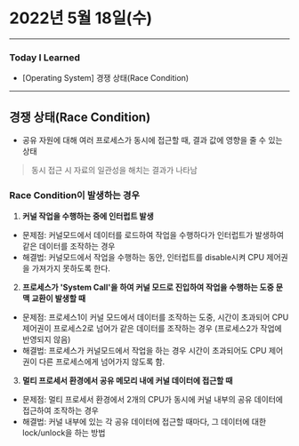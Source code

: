 # 2022년 5월 18일(수)

---

### Today I Learned

- [Operating System] 경쟁 상태(Race Condition)

---

## 경쟁 상태(Race Condition)

- 공유 자원에 대해 여러 프로세스가 동시에 접근할 때, 결과 값에 영향을 줄 수 있는 상태 

> 동시 접근 시 자료의 일관성을 해치는 결과가 나타남

### Race Condition이 발생하는 경우 

1. **커널 작업을 수행하는 중에 인터럽트 발생** 

- 문제점: 커널모드에서 데이터를 로드하여 작업을 수행하다가 인터럽트가 발생하여 같은 데이터를 조작하는 경우
- 해결법: 커널모드에서 작업을 수행하는 동안, 인터럽트를 disable시켜 CPU 제어권을 가져가지 못하도록 한다.

2. **프로세스가 'System Call'을 하여 커널 모드로 진입하여 작업을 수행하는 도중 문맥 교환이 발생할 때**

- 문제점: 프로세스1이 커널 모드에서 데이터를 조작하는 도중, 시간이 초과되어 CPU 제어권이 프로세스2로 넘어가 같은 데이터를 조작하는 경우 (프로세스2가 작업에 반영되지 않음)
- 해결법: 프로세스가 커널모드에서 작업을 하는 경우 시간이 초과되어도 CPU 제어권이 다른 프로세스에게 넘어가지 않도록 함.

3. **멀티 프로세서 환경에서 공유 메모리 내에 커널 데이터에 접근할 때**

- 문제점: 멀티 프로세서 환경에서 2개의 CPU가 동시에 커널 내부의 공유 데이터에 접근하여 조작하는 경우 
- 해결법: 커널 내부에 있는 각 공유 데이터에 접근할 때마다, 그 데이터에 대한 lock/unlock을 하는 방법